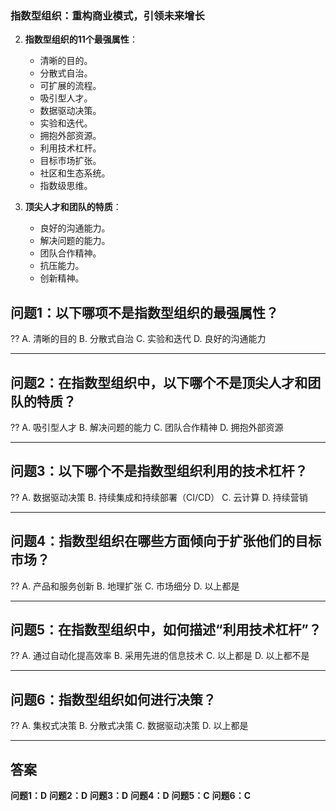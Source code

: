 ### 指数型组织：重构商业模式，引领未来增长

2. **指数型组织的11个最强属性**：
   - 清晰的目的。
   - 分散式自治。
   - 可扩展的流程。
   - 吸引型人才。
   - 数据驱动决策。
   - 实验和迭代。
   - 拥抱外部资源。
   - 利用技术杠杆。
   - 目标市场扩张。
   - 社区和生态系统。
   - 指数级思维。

6. **顶尖人才和团队的特质**：
   - 良好的沟通能力。
   - 解决问题的能力。
   - 团队合作精神。
   - 抗压能力。
   - 创新精神。

## 问题1：以下哪项不是指数型组织的最强属性？

??
A. 清晰的目的
B. 分散式自治
C. 实验和迭代
D. 良好的沟通能力

---

## 问题2：在指数型组织中，以下哪个不是顶尖人才和团队的特质？

??
A. 吸引型人才
B. 解决问题的能力
C. 团队合作精神
D. 拥抱外部资源

---

## 问题3：以下哪个不是指数型组织利用的技术杠杆？

??
A. 数据驱动决策
B. 持续集成和持续部署（CI/CD）
C. 云计算
D. 持续营销

---

## 问题4：指数型组织在哪些方面倾向于扩张他们的目标市场？

??
A. 产品和服务创新
B. 地理扩张
C. 市场细分
D. 以上都是

---

## 问题5：在指数型组织中，如何描述“利用技术杠杆”？

??
A. 通过自动化提高效率
B. 采用先进的信息技术
C. 以上都是
D. 以上都不是

---

## 问题6：指数型组织如何进行决策？

??
A. 集权式决策
B. 分散式决策
C. 数据驱动决策
D. 以上都是

---

## 答案

**问题1：D**
**问题2：D**
**问题3：D**
**问题4：D**
**问题5：C**
**问题6：C**
